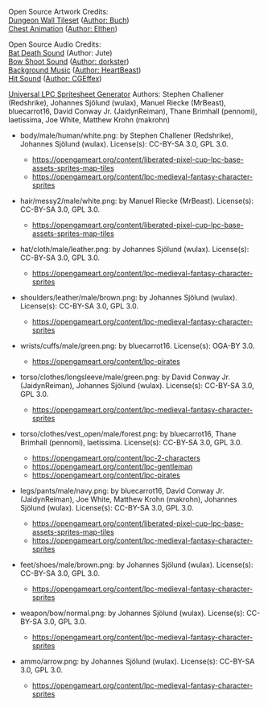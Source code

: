 Open Source Artwork Credits:  
[Dungeon Wall Tileset](https://opengameart.org/content/dungeon-tileset) ([Author: Buch](https://opengameart.org/users/buch))  
[Chest Animation](https://elthen.itch.io/pixel-art-destructible-objects) ([Author: Elthen](https://elthen.itch.io/))  

Open Source Audio Credits:  
[Bat Death Sound](https://opengameart.org/content/items-door-fire-weapon-hits) (Author: Jute)  
[Bow Shoot Sound](https://opengameart.org/content/bow-arrow-shot) ([Author: dorkster](https://opengameart.org/users/dorkster))  
[Background Music](https://github.com/uheartbeast/youtube-tutorials/blob/master/Action%20RPG/Action%20RPG%20Resources.zip) ([Author: HeartBeast](https://www.youtube.com/channel/UCrHQNOyU1q6BFEfkNq2CYMA))  
[Hit Sound](https://opengameart.org/content/punch-slap-n-kick) ([Author: CGEffex](https://freesound.org/people/CGEffex/))

[Universal LPC Spritesheet Generator](https://sanderfrenken.github.io/Universal-LPC-Spritesheet-Character-Generator/)
Authors: Stephen Challener (Redshrike), Johannes Sjölund (wulax), Manuel Riecke (MrBeast), bluecarrot16, David Conway Jr. (JaidynReiman), Thane Brimhall (pennomi), laetissima, Joe White, Matthew Krohn (makrohn)

- body/male/human/white.png: by Stephen Challener (Redshrike), Johannes Sjölund (wulax). License(s): CC-BY-SA 3.0, GPL 3.0. 
    - https://opengameart.org/content/liberated-pixel-cup-lpc-base-assets-sprites-map-tiles
    - https://opengameart.org/content/lpc-medieval-fantasy-character-sprites

- hair/messy2/male/white.png: by Manuel Riecke (MrBeast). License(s): CC-BY-SA 3.0, GPL 3.0. 
    - https://opengameart.org/content/liberated-pixel-cup-lpc-base-assets-sprites-map-tiles

- hat/cloth/male/leather.png: by Johannes Sjölund (wulax). License(s): CC-BY-SA 3.0, GPL 3.0. 
    - https://opengameart.org/content/lpc-medieval-fantasy-character-sprites

- shoulders/leather/male/brown.png: by Johannes Sjölund (wulax). License(s): CC-BY-SA 3.0, GPL 3.0. 
    - https://opengameart.org/content/lpc-medieval-fantasy-character-sprites

- wrists/cuffs/male/green.png: by bluecarrot16. License(s): OGA-BY 3.0. 
    - https://opengameart.org/content/lpc-pirates

- torso/clothes/longsleeve/male/green.png: by David Conway Jr. (JaidynReiman), Johannes Sjölund (wulax). License(s): CC-BY-SA 3.0, GPL 3.0. 
    - https://opengameart.org/content/lpc-medieval-fantasy-character-sprites

- torso/clothes/vest_open/male/forest.png: by bluecarrot16, Thane Brimhall (pennomi), laetissima. License(s): CC-BY-SA 3.0, GPL 3.0. 
    - https://opengameart.org/content/lpc-2-characters
    - https://opengameart.org/content/lpc-gentleman
    - https://opengameart.org/content/lpc-pirates

- legs/pants/male/navy.png: by bluecarrot16, David Conway Jr. (JaidynReiman), Joe White, Matthew Krohn (makrohn), Johannes Sjölund (wulax). License(s): CC-BY-SA 3.0, GPL 3.0. 
    - https://opengameart.org/content/liberated-pixel-cup-lpc-base-assets-sprites-map-tiles
    - https://opengameart.org/content/lpc-medieval-fantasy-character-sprites

- feet/shoes/male/brown.png: by Johannes Sjölund (wulax). License(s): CC-BY-SA 3.0, GPL 3.0. 
    - https://opengameart.org/content/lpc-medieval-fantasy-character-sprites

- weapon/bow/normal.png: by Johannes Sjölund (wulax). License(s): CC-BY-SA 3.0, GPL 3.0. 
    - https://opengameart.org/content/lpc-medieval-fantasy-character-sprites

- ammo/arrow.png: by Johannes Sjölund (wulax). License(s): CC-BY-SA 3.0, GPL 3.0. 
    - https://opengameart.org/content/lpc-medieval-fantasy-character-sprites

